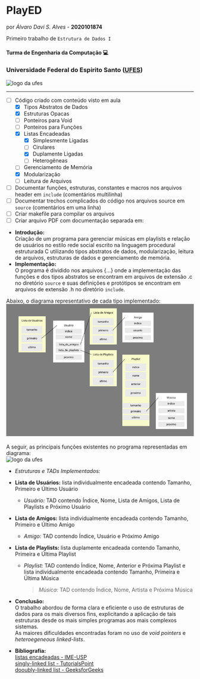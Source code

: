 # PlayED

por _Álvaro Davi S. Alves_ - **2020101874**

Primeiro trabalho de ```Estrutura de Dados I```


#### Turma de Engenharia da Computação :computer:

### Universidade Federal do Espirito Santo ([UFES](https://ufes.br))


<img src="https://www.ufes.br/sites/all/themes/padrao_ufes/images/marca_ufes.png" alt="logo da ufes" height="150px" width="250px">   

____


- [ ] Código criado com conteúdo visto em aula
    - [x] Tipos Abstratos de Dados
    - [x] Estruturas Opacas
    - [ ] Ponteiros para Void
    - [ ] Ponteiros para Funções
    - [x] Listas Encadeadas
        - [x] Simplesmente Ligadas
        - [ ] Cirulares
        - [x] Duplamente Ligadas
        - [ ] Heterogêneas
    - [ ] Gerenciamento de Memória
    - [x] Modularização
    - [ ] Leitura de Arquivos

- [ ] Documentar funções, estruturas, constantes e macros nos arquivos header em `include` (comentários multilinha)  
- [ ] Documentar trechos complicados do código nos arquivos source em `source` (comentários em uma linha)  
- [ ] Criar makefile para compilar os arquivos
- [ ] Criar arquivo PDF com documentação separada em:  
- **Introdução:**  
Criação de um programa para gerenciar músicas em playlists e relação de usuários no estilo rede social escrito na linguagem procedural estruturada C utilizando tipos abstratos de dados, modularização, leitura de arquivos, estruturas de dados e gerenciamento de memória.  
- **Implementação:**  
O programa é dividido nos arquivos {...} onde a implementação das funções e dos tipos abstratos se encontram em arquivos de extensão .c no diretório `source` e suas definições e protótipos se encontram em arquivos de extensão .h no diretório `include`.  

Abaixo, o diagrama representativo de cada tipo implementado:
![TADs e ED](./img/diagram.png)
<br>
<br>
A seguir, as principais funções existentes no programa representadas em diagrama:
<br>
<img src="https://www.ufes.br/sites/all/themes/padrao_ufes/images/marca_ufes.png" alt="logo da ufes" height="150px" width="250px">
<br>

* _Estruturas e TADs Implementados:_
 - **Lista de Usuários:** lista individualmente encadeada contendo Tamanho, Primeiro e Último Usuário
   * _Usuário:_ TAD contendo Índice, Nome, Lista de Amigos, Lista de Playlists e Próximo Usuário
 - **Lista de Amigos:** lista individualmente encadeada contendo Tamanho, Primeiro e Último Amigo
   * _Amigo:_ TAD contendo Índice, Usuário e Próximo Amigo
 - **Lista de Playlists:** lista duplamente encadeada contendo Tamanho, Primeira e Última Playlist
   * _Playlist:_ TAD contendo Índice, Nome, Anterior e Próxima Playlist e lista individualmente encadeada contendo Tamanho, Primeira e Última Música
     > _Música:_ TAD contendo Índice, Nome, Artista e Próxima Música

- **Conclusão:**  
O trabalho abordou de forma clara e eficiente o uso de estruturas de dados para os mais diversos fins, explicitando a aplicação de tais estruturas desde os mais simples programas aos mais complexos sistemas.  
As maiores dificuldades encontradas foram no uso de _void pointers_ e _heteroegeneous linked-lists_.  

- **Bibliografia:**  
[listas encadeadas - IME-USP](https://www.ime.usp.br/~pf/algoritmos/aulas/lista.html)  
[singly-linked list - TutorialsPoint](https://www.tutorialspoint.com/data_structures_algorithms/linked_list_program_in_c.htm)  
[dooubly-linked list - GeeksforGeeks](https://www.geeksforgeeks.org/doubly-linked-list/)  

